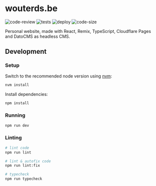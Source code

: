 # wouterds.be

![code-review](https://github.com/wouterds/wouterds.be/actions/workflows/code-review.yml/badge.svg?branch=main)
![tests](https://github.com/wouterds/wouterds.be/actions/workflows/tests.yml/badge.svg?branch=main)
![deploy](https://github.com/wouterds/wouterds.be/actions/workflows/deploy.yml/badge.svg?branch=main)
![code-size](https://img.shields.io/github/languages/code-size/wouterds/wouterds.be)

Personal website, made with React, Remix, TypeScript, Cloudflare Pages and DatoCMS as headless CMS.

## Development

### Setup

Switch to the recommended node version using [nvm](https://github.com/nvm-sh/nvm):

```sh
nvm install
```

Install dependencies:

```sh
npm install
```

### Running

```sh
npm run dev
```

### Linting

```sh
# lint code
npm run lint

# lint & autofix code
npm run lint:fix

# typecheck
npm run typecheck
```
